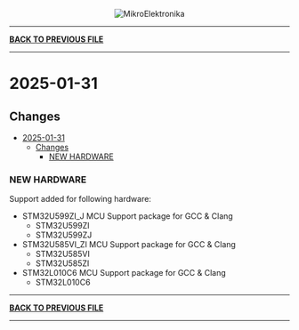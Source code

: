 <p align="center">
  <img src="http://www.mikroe.com/img/designs/beta/logo_small.png?raw=true" alt="MikroElektronika"/>
</p>

---

**[BACK TO PREVIOUS FILE](../changelog.md)**

---

# 2025-01-31

## Changes

- [2025-01-31](#2025-01-31)
  - [Changes](#changes)
    - [NEW HARDWARE](#new-hardware)

### NEW HARDWARE

Support added for following hardware:

+ STM32U599ZI_J MCU Support package for GCC & Clang
  + STM32U599ZI
  + STM32U599ZJ
+ STM32U585VI_ZI MCU Support package for GCC & Clang
  + STM32U585VI
  + STM32U585ZI
+ STM32L010C6 MCU Support package for GCC & Clang
  + STM32L010C6

---

**[BACK TO PREVIOUS FILE](../changelog.md)**

---
